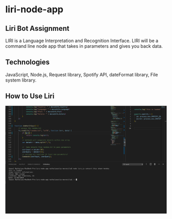 # liri-node-app

## Liri Bot Assignment

LIRI is a Language Interpretation and Recognition Interface.  LIRI will be a command line node app that takes in parameters and gives you back data. 

## Technologies 
JavaScript, Node.js, Request library, Spotify API, dateFormat library, File system library.

## How to Use Liri 
![images](https://github.com/natsolis/liri-node-app/blob/master/images%20/Screen%20Shot%202019-10-26%20at%203.09.30%20PM.png?raw=true)